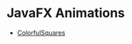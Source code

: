 # JavaFX Animations
* [ColorfulSquares](https://www.instagram.com/reel/CoC6JScrHbZ/?utm_source=ig_web_copy_link)
